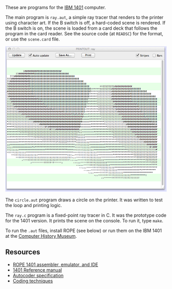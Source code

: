 
These are programs for the [IBM 1401](https://en.wikipedia.org/wiki/IBM_1401) computer.

The main program is `ray.aut`, a simple ray tracer that renders to the printer
using character art. If the B switch is off, a hard-coded scene is rendered.
If the B switch is on, the scene is loaded from a card deck that follows the
program in the card reader. See the source code (at `READSC`) for the format,
or use the `scene.card` file.

![Ray tracer output](ray.png)

The `circle.aut` program draws a circle on the printer. It was written to test the
loop and printing logic.

The `ray.c` program is a fixed-point ray tracer in C. It was the prototype code
for the 1401 version. It prints the scene on the console. To run it, type
`make`.

To run the `.aut` files, install ROPE (see below) or run them on the IBM 1401
at the [Computer History Museum](http://www.computerhistory.org/atchm/restoring-the-ibm-1401/).

Resources
---------

- [ROPE 1401 assembler, emulator, and IDE](https://github.com/jpf/ROPE)
- [1401 Reference manual](http://bitsavers.trailing-edge.com/pdf/ibm/140x/A24-1403-5_1401_Reference_Apr62.pdf)
- [Autocoder specification](http://www.bitsavers.org/pdf/ibm/140x/J24-1434-2_autocoderSpec_61.pdf)
- [Coding techniques](http://bitsavers.trailing-edge.com/pdf/ibm/140x/TIE4-0064_1401codingTechniq.pdf)

